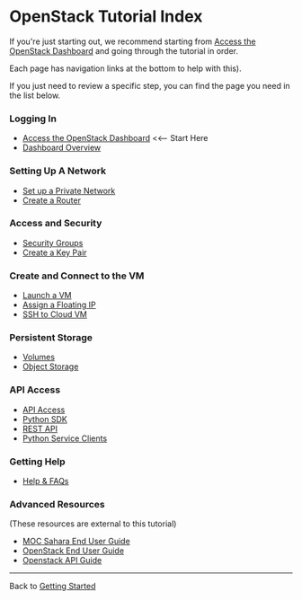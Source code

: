 # OpenStack Tutorial Index

If you're just starting out, we recommend starting from [Access the OpenStack Dashboard](Access-the-OpenStack-dashboard.html) and going through the tutorial in order.

Each page has navigation links at the bottom to help with this).  

If you just need to review a specific step, you can find the page you need in the list below.

### Logging In    
* [Access the OpenStack Dashboard](Access-the-OpenStack-Dashboard.html)  <<-- Start Here
* [Dashboard Overview](Dashboard-Overview.html) 

### Setting Up A Network
* [Set up a Private Network](Set-up-a-Private-Network.html)  
* [Create a Router](Create-a-Router.html)

### Access and Security
*  [Security Groups](Security-Groups.html)
*  [Create a Key Pair](Create-a-Key-Pair.html)

### Create and Connect to the VM
*  [Launch a VM](Launch-a-VM.html)
*  [Assign a Floating IP](Assign-a-Floating-IP.html)
*  [SSH to Cloud VM](SSH-to-Cloud-VM.html)

### Persistent Storage
*  [Volumes](Volumes.html)
*  [Object Storage](Object-Storage.html)

### API Access 
*  [API Access](API-Access.html)
*  [Python SDK](Python-SDK.html)
*  [REST API](REST-API.html)
*  [Python Service Clients](Python-Service-Clients.html)

### Getting Help 
* [Help & FAQs](https://massopen.cloud/blog/wiki/kaizenfaqs/)

### Advanced Resources
(These resources are external to this tutorial)
* [MOC Sahara End User Guide](https://massopen.cloud/sahara-user-guide/)
* [OpenStack End User Guide](https://docs.openstack.org/user-guide/)
* [Openstack API Guide](https://developer.openstack.org/api-guide/quick-start/)

******

Back to [Getting Started](how-tos/Getting-started.html)

